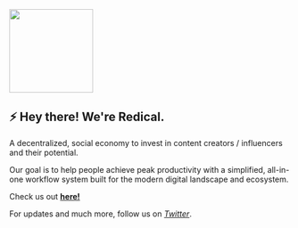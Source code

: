 <img height="150" width="150" src="https://i.ibb.co/nLkqgmY/Thumbnail.png" />

## ⚡️ Hey there! We're Redical.

A decentralized, social economy to invest in content creators / influencers and their potential.  

Our goal is to help people achieve peak productivity with a simplified, all-in-one workflow system built for the modern digital landscape and ecosystem.

Check us out [**here!**](https://redical.io)

For updates and much more, follow us on [*Twitter*](https://twitter.com/RedicalHQ).


